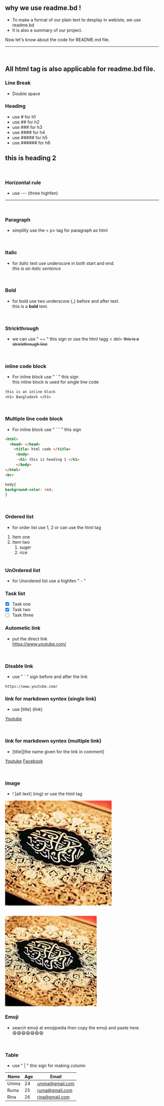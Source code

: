 ## why we use readme.bd !
- To make a format of our plain text to desplay in webiste, we use readme.bd 
- It is also a summary of our project.

Now let's know about the code for README.md file.  <br>   

---
<br>

<h2> All html tag is also applicable for readme.bd file.  

<br>

### Line Break
  -  Double space <br>

### Heading
- use # for h1  
- use ## for h2
- use ### for h3
- use #### for h4
- use ##### for h5
- use ###### for h6
## this is heading 2
<br>

### Horizontal rule 
- use --- (three highfen)
---
<br>

### Paragraph
  -  simplilly use the < p> tag for paragraph as html
<br>

### Italic
  -  for _italic_ text use underscore in both start and end.  
   _this is an italic sentence_
  <br>

### Bold
  - for bold use two underscore (_)  before and after text.  
  this is a __bold__ text.
  <br>

### Strickthrough
  - we can use " ~~ " this sign or use the html tagg < del>
  ~~this is a strickthrough line~~ 
 <br>

### inline code block
  -  For inline block use " ` " this sign    
  this inline block is used for single line code

`this is an inline block`  
`<h1> Bangladesh </h1>`

  <br>

### Multiple line code block
  -  For inline block use " ``` " this sign  
  ``` html
  <html>
    <head> </head>
      <title> html code </title>
       <body>
        <h1> this is heading 1 </h1>
       </body>
  </html>
  <br>
  ``` 
  ``` css
  body{
  background-color: red;
  }
  
  ```  
   <br>

### Ordered list
- for order list use 1, 2 or can use the html tag
1. Item one 
2. Item two
   1. suger
   2. rice
   <br>

### UnOrdered list
- for Unordered list use a highfen " - "
  <br>

### Task list
- [x] Task one  
- [x] Task two  
- [ ] Task three 
  <br>

### Autometic link
- put the direct link  
https://www.youtube.com/  
<br>

### Disable link
- use " ` " sign before and after the link 

`https://www.youtube.com/`
<br>

### link for markdown syntex (single link)
- use [title] (link)  

[Youtube](https://www.youtube.com/)

<br>

### link for markdown syntex (multiple link)

- [title][the name given for the link in comment]  

[Youtube][youtubelink]
[Facebook][facebooklink]


<!--all link is here -->
[youtubelink]:https://www.youtube.com/
[facebooklink]:https://www.facebook.com/umme.sumaiya.56884

<br>

### Image
- ! [alt text] (img) or use the html tag  

![profile_picture](profile.jpg)  

<br>
<img src="profile.jpg" width="300" title="Profile image">

<br>

### Emoji
- search emoji at emojipedia then copy the emoji and paste here.  
😄😄😄😄😄😄😄

<br>

### Table
- use " | " this sign for making column

|Name|Age| Email
| -----| ----| -----
|Umma|24| umma@gmail.com
|Ruma| 25| ruma@gmail.com
| Rina| 26 | rina@gmail.com